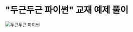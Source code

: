 # "두근두근 파이썬" 교재 예제 풀이

![두근두근 파이썬](https://user-images.githubusercontent.com/70440577/230855315-4406d318-b7e7-46eb-8107-4f290860c423.jpg)
